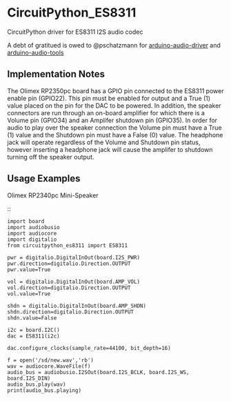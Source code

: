 # CircuitPython_ES8311
CircuitPython driver for ES8311 I2S audio codec

A debt of gratitued is owed to @pschatzmann for 
[arduino-audio-driver](https://github.com/pschatzmann/arduino-audio-driver) and [arduino-audio-tools](https://github.com/pschatzmann/arduino-audio-tools)


Implementation Notes
--------------------

The Olimex RP2350pc board has a GPIO pin connected to the ES8311 power enable
pin (GPIO22). This pin must be enabled for output and a True (1) value placed on 
the pin for the DAC to be powered. In addition, the speaker connectors are run
through an on-board amplifier for which there is a Volume pin (GPIO34) and an
Amplifer shutdown pin (GPIO35). In order for audio to play over the speaker connection
the Volume pin must have a True (1) value and the Shutdown pin must have a False (0)
value. The headphone jack will operate regardless of the Volume and Shutdown pin 
status, however inserting a headphone jack will cause the amplifer to shutdown turning
off the speaker output.

Usage Examples
--------------

Olimex RP2340pc Mini-Speaker


::

    import board
    import audiobusio
    import audiocore
    import digitalio
    from circuitpython_es8311 import ES8311

    pwr = digitalio.DigitalInOut(board.I2S_PWR)
    pwr.direction=digitalio.Direction.OUTPUT
    pwr.value=True

    vol = digitalio.DigitalInOut(board.AMP_VOL)
    vol.direction=digitalio.Direction.OUTPUT
    vol.value=True

    shdn = digitalio.DigitalInOut(board.AMP_SHDN)
    shdn.direction=digitalio.Direction.OUTPUT
    shdn.value=False

    i2c = board.I2C()
    dac = ES8311(i2c)

    dac.configure_clocks(sample_rate=44100, bit_depth=16)

    f = open('/sd/new.wav','rb')
    wav = audiocore.WaveFile(f)
    audio_bus = audiobusio.I2SOut(board.I2S_BCLK, board.I2S_WS, board.I2S_DIN)
    audio_bus.play(wav)
    print(audio_bus.playing)
